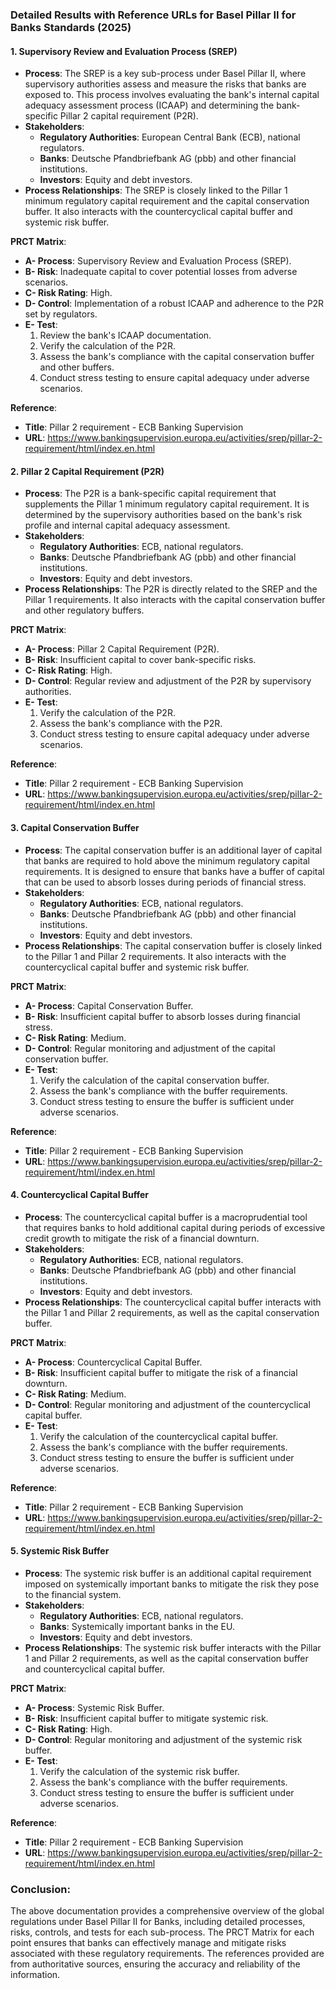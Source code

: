 ### Detailed Results with Reference URLs for Basel Pillar II for Banks Standards (2025)

#### 1. **Supervisory Review and Evaluation Process (SREP)**
   - **Process**: The SREP is a key sub-process under Basel Pillar II, where supervisory authorities assess and measure the risks that banks are exposed to. This process involves evaluating the bank's internal capital adequacy assessment process (ICAAP) and determining the bank-specific Pillar 2 capital requirement (P2R).
   - **Stakeholders**: 
     - **Regulatory Authorities**: European Central Bank (ECB), national regulators.
     - **Banks**: Deutsche Pfandbriefbank AG (pbb) and other financial institutions.
     - **Investors**: Equity and debt investors.
   - **Process Relationships**: The SREP is closely linked to the Pillar 1 minimum regulatory capital requirement and the capital conservation buffer. It also interacts with the countercyclical capital buffer and systemic risk buffer.

   **PRCT Matrix**:
   - **A- Process**: Supervisory Review and Evaluation Process (SREP).
   - **B- Risk**: Inadequate capital to cover potential losses from adverse scenarios.
   - **C- Risk Rating**: High.
   - **D- Control**: Implementation of a robust ICAAP and adherence to the P2R set by regulators.
   - **E- Test**: 
     1. Review the bank's ICAAP documentation.
     2. Verify the calculation of the P2R.
     3. Assess the bank's compliance with the capital conservation buffer and other buffers.
     4. Conduct stress testing to ensure capital adequacy under adverse scenarios.

   **Reference**:
   - **Title**: Pillar 2 requirement - ECB Banking Supervision
   - **URL**: https://www.bankingsupervision.europa.eu/activities/srep/pillar-2-requirement/html/index.en.html

#### 2. **Pillar 2 Capital Requirement (P2R)**
   - **Process**: The P2R is a bank-specific capital requirement that supplements the Pillar 1 minimum regulatory capital requirement. It is determined by the supervisory authorities based on the bank's risk profile and internal capital adequacy assessment.
   - **Stakeholders**: 
     - **Regulatory Authorities**: ECB, national regulators.
     - **Banks**: Deutsche Pfandbriefbank AG (pbb) and other financial institutions.
     - **Investors**: Equity and debt investors.
   - **Process Relationships**: The P2R is directly related to the SREP and the Pillar 1 requirements. It also interacts with the capital conservation buffer and other regulatory buffers.

   **PRCT Matrix**:
   - **A- Process**: Pillar 2 Capital Requirement (P2R).
   - **B- Risk**: Insufficient capital to cover bank-specific risks.
   - **C- Risk Rating**: High.
   - **D- Control**: Regular review and adjustment of the P2R by supervisory authorities.
   - **E- Test**: 
     1. Verify the calculation of the P2R.
     2. Assess the bank's compliance with the P2R.
     3. Conduct stress testing to ensure capital adequacy under adverse scenarios.

   **Reference**:
   - **Title**: Pillar 2 requirement - ECB Banking Supervision
   - **URL**: https://www.bankingsupervision.europa.eu/activities/srep/pillar-2-requirement/html/index.en.html

#### 3. **Capital Conservation Buffer**
   - **Process**: The capital conservation buffer is an additional layer of capital that banks are required to hold above the minimum regulatory capital requirements. It is designed to ensure that banks have a buffer of capital that can be used to absorb losses during periods of financial stress.
   - **Stakeholders**: 
     - **Regulatory Authorities**: ECB, national regulators.
     - **Banks**: Deutsche Pfandbriefbank AG (pbb) and other financial institutions.
     - **Investors**: Equity and debt investors.
   - **Process Relationships**: The capital conservation buffer is closely linked to the Pillar 1 and Pillar 2 requirements. It also interacts with the countercyclical capital buffer and systemic risk buffer.

   **PRCT Matrix**:
   - **A- Process**: Capital Conservation Buffer.
   - **B- Risk**: Insufficient capital buffer to absorb losses during financial stress.
   - **C- Risk Rating**: Medium.
   - **D- Control**: Regular monitoring and adjustment of the capital conservation buffer.
   - **E- Test**: 
     1. Verify the calculation of the capital conservation buffer.
     2. Assess the bank's compliance with the buffer requirements.
     3. Conduct stress testing to ensure the buffer is sufficient under adverse scenarios.

   **Reference**:
   - **Title**: Pillar 2 requirement - ECB Banking Supervision
   - **URL**: https://www.bankingsupervision.europa.eu/activities/srep/pillar-2-requirement/html/index.en.html

#### 4. **Countercyclical Capital Buffer**
   - **Process**: The countercyclical capital buffer is a macroprudential tool that requires banks to hold additional capital during periods of excessive credit growth to mitigate the risk of a financial downturn.
   - **Stakeholders**: 
     - **Regulatory Authorities**: ECB, national regulators.
     - **Banks**: Deutsche Pfandbriefbank AG (pbb) and other financial institutions.
     - **Investors**: Equity and debt investors.
   - **Process Relationships**: The countercyclical capital buffer interacts with the Pillar 1 and Pillar 2 requirements, as well as the capital conservation buffer.

   **PRCT Matrix**:
   - **A- Process**: Countercyclical Capital Buffer.
   - **B- Risk**: Insufficient capital buffer to mitigate the risk of a financial downturn.
   - **C- Risk Rating**: Medium.
   - **D- Control**: Regular monitoring and adjustment of the countercyclical capital buffer.
   - **E- Test**: 
     1. Verify the calculation of the countercyclical capital buffer.
     2. Assess the bank's compliance with the buffer requirements.
     3. Conduct stress testing to ensure the buffer is sufficient under adverse scenarios.

   **Reference**:
   - **Title**: Pillar 2 requirement - ECB Banking Supervision
   - **URL**: https://www.bankingsupervision.europa.eu/activities/srep/pillar-2-requirement/html/index.en.html

#### 5. **Systemic Risk Buffer**
   - **Process**: The systemic risk buffer is an additional capital requirement imposed on systemically important banks to mitigate the risk they pose to the financial system.
   - **Stakeholders**: 
     - **Regulatory Authorities**: ECB, national regulators.
     - **Banks**: Systemically important banks in the EU.
     - **Investors**: Equity and debt investors.
   - **Process Relationships**: The systemic risk buffer interacts with the Pillar 1 and Pillar 2 requirements, as well as the capital conservation buffer and countercyclical capital buffer.

   **PRCT Matrix**:
   - **A- Process**: Systemic Risk Buffer.
   - **B- Risk**: Insufficient capital buffer to mitigate systemic risk.
   - **C- Risk Rating**: High.
   - **D- Control**: Regular monitoring and adjustment of the systemic risk buffer.
   - **E- Test**: 
     1. Verify the calculation of the systemic risk buffer.
     2. Assess the bank's compliance with the buffer requirements.
     3. Conduct stress testing to ensure the buffer is sufficient under adverse scenarios.

   **Reference**:
   - **Title**: Pillar 2 requirement - ECB Banking Supervision
   - **URL**: https://www.bankingsupervision.europa.eu/activities/srep/pillar-2-requirement/html/index.en.html

### Conclusion:
The above documentation provides a comprehensive overview of the global regulations under Basel Pillar II for Banks, including detailed processes, risks, controls, and tests for each sub-process. The PRCT Matrix for each point ensures that banks can effectively manage and mitigate risks associated with these regulatory requirements. The references provided are from authoritative sources, ensuring the accuracy and reliability of the information.
```